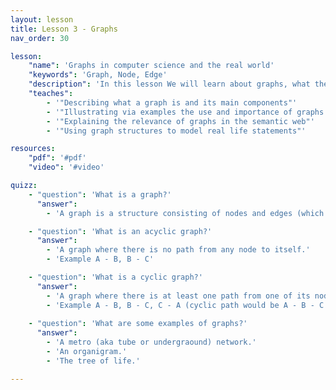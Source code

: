 ```yaml
---
layout: lesson
title: Lesson 3 - Graphs
nav_order: 30

lesson:
    "name": 'Graphs in computer science and the real world'
    "keywords": 'Graph, Node, Edge'
    "description": 'In this lesson We will learn about graphs, what they are and how they are relevant to knowledge representation. We will also see how they relate to the Semantic Web.'
    "teaches": 
        - '"Describing what a graph is and its main components"'
        - '"Illustrating via examples the use and importance of graphs for knowledge representation"'
        - '"Explaining the relevance of graphs in the semantic web"' 
        - '"Using graph structures to model real life statements"'

resources:
    "pdf": '#pdf'
    "video": '#video'

quizz:
    - "question": 'What is a graph?'
      "answer":   
        - 'A graph is a structure consisting of nodes and edges (which connect nodes to each other).'

    - "question": 'What is an acyclic graph?'
      "answer":   
        - 'A graph where there is no path from any node to itself.'
        - 'Example A - B, B - C'

    - "question": 'What is a cyclic graph?'
      "answer":   
        - 'A graph where there is at least one path from one of its nodes to itself.'
        - 'Example A - B, B - C, C - A (cyclic path would be A - B - C - A)'
        
    - "question": 'What are some examples of graphs?'
      "answer":   
        - 'A metro (aka tube or undergraound) network.'
        - 'An organigram.'
        - 'The tree of life.'

---
```


<div style="display: none;">
    'Graphs in computer science and the real world'
    'Graph, Node, Edge'
    'In this lesson We will learn about graphs, what they are and how they are relevant to knowledge representation. We will also see how they relate to the Semantic Web.'
     
        - '"Describing what a graph is and its main components"'
        - '"Illustrating via examples the use and importance of graphs for knowledge representation"'
        - '"Explaining the relevance of graphs in the semantic web"' 
        - '"Using graph structures to model real life statements"'
</div>
